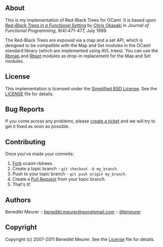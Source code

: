 ## About

This is my implementation of Red-Black Trees for OCaml. It is based upon [_Red-Black Trees in a Functional Setting_](http://www.eecs.usma.edu/webs/people/okasaki/pubs.html#jfp99) by [Chris Okasaki](http://www.eecs.usma.edu/webs/people/okasaki/) in _Journal of Functional Programming_, 9(4):471-477, July 1999.

The Red-Black Trees are exposed via a map and a set API, which is designed to be compatible with the Map and Set modules in the OCaml standard library (which are implemented using AVL trees). You can use the [Rbmap](https://github.com/bmeurer/ocaml-rbtrees/blob/master/rbmap.ml) and [Rbset](https://github.com/bmeurer/ocaml-rbtrees/blob/master/rbset.ml) modules as drop-in replacement for the Map and Set modules.
 

## License

This implementation is licensed under the [Simplified BSD License](http://en.wikipedia.org/wiki/BSD_license). See the [LICENSE](http://github.com/bmeurer/ocaml-rbtress/raw/master/LICENSE) file for details.


## Bug Reports

If you come across any problems, please [create a ticket](http://github.com/bmeurer/ocaml-rbtrees/issues) and we will try to get it fixed as soon as possible.


## Contributing

Once you've made your commits:

1. [Fork](http://help.github.com/fork-a-repo/ "Fork a repo") ocaml-rbtrees.
2. Create a topic branch - `git checkout -b my_branch`.
3. Push to your topic branch - `git push origin my_branch`.
4. Create a [Pull Request](http://help.github.com/pull-requests/ "Send pull requests") from your topic branch.
5. That's it!


## Authors

Benedikt Meurer :: benedikt.meurer@googlemail.com :: [@bmeurer](http://twitter.com/bmeurer)


## Copyright

Copyright (c) 2007-2011 Benedikt Meurer. See the [License](http://github.com/bmeurer/ocaml-rbtrees/raw/master/LICENSE) file for details.

